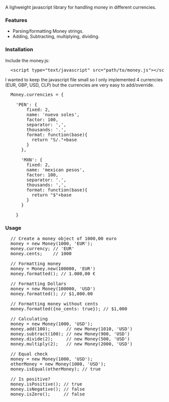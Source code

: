 A lighweight javascript library for handling money in different currencies.

### Features

* Parsing/formatting Money strings.
* Adding, Subtracting, multiplying, dividing.

### Installation

Include the money.js:

<pre>
  &lt;script type="text/javascript" src="path/to/money.js">&lt;/script>
</pre>

I wanted to keep the javascript file small so I only implemented 4 currencies (EUR, GBP, USD, CLP) but the currencies are very easy to add/override.

<pre>
  Money.currencies = {

    'PEN': {
        fixed: 2,
        name: 'nuevo soles',
        factor: 100,
        separator: ',',
        thousands: '.',
        format: function(base){
          return "S/."+base
        }
      },

      'MXN': {
        fixed: 2,
        name: 'mexican pesos',
        factor: 100,
        separator: '.',
        thousands: ',',
        format: function(base){
          return "$"+base
        }
      }

    }
</pre>

### Usage

<pre>
  // Create a money object of 1000,00 euro
  money = new Money(1000, 'EUR');
  money.currency; // 'EUR'
  money.cents;    // 1000

  // Formatting money
  money = Money.new(100000, 'EUR')
  money.formatted(); // 1.000,00 €

  // Formatting Dollars
  money = new Money(100000, 'USD')
  money.formatted(); // $1,000.00

  // Formatting money without cents
  money.formatted({no_cents: true}); // $1,000

  // Calculating
  money = new Money(1000, 'USD');
  money.add(100);      // new Money(1010, 'USD')
  money.subtract(100); // new Money(900, 'USD')
  money.divide(2);     // new Money(500, 'USD')
  money.multiply(2);   // new Money(2000, 'USD')

  // Equal check
  money = new Money(1000, 'USD');
  otherMoney = new Money(1000, 'USD');
  money.isEqual(otherMoney); // true

  // Is positive?
  money.isPositive(); // true
  money.isNegative(); // false
  money.isZero();     // false

</pre>

